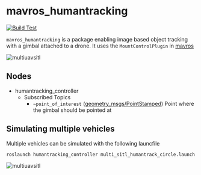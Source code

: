 # mavros_humantracking

[![Build Test](https://github.com/Jaeyoung-Lim/mavros_humantracking/workflows/Build%20Test/badge.svg)](https://github.com/Jaeyoung-Lim/mavros_humantracking/actions?query=workflow%3A%22Build+Test%22)

`mavros_humantracking` is a package enabling image based object tracking with a gimbal attached to a drone. It uses the `MountControlPlugin` in [mavros](https://github.com/mavlink/mavros)

![multiuavsitl](mavros_humantracking/resource/humantracking.gif)

## Nodes
- humantracking_controller
    - Subscribed Topics
        - `~point_of_interest` ([geometry_msgs/PointStamped](http://docs.ros.org/api/geometry_msgs/html/msg/PointStamped.html))
            Point where the gimbal should be pointed at

## Simulating multiple vehicles
Multiple vehicles can be simulated with the following launcfile

```
roslaunch humantracking_controller multi_sitl_humantrack_circle.launch
```

![multiuavsitl](https://user-images.githubusercontent.com/5248102/87854473-8ec39c80-c912-11ea-946d-a3b9a062e97f.gif)

